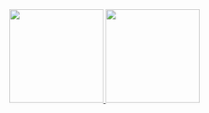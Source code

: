 <!--
[![Yuri's GitHub stats](https://github-readme-stats.vercel.app/api?username=yurifalves&show_icons=true&theme=chartreuse-dark&show_owner=true)](https://github.com/yurifalves?tab=repositories)

[![Yuri's Top Langs](https://github-readme-stats.vercel.app/api/top-langs/?username=yurifalves&show_icons=true&theme=chartreuse-dark&show_owner=true&hide=jupyter%20notebook&layout=compact&langs_count=10)](https://github.com/yurifalves?tab=repositories)
-->

<div align="center">
  <a href="https://github.com/yurifalves?tab=repositories">
  <img height="167em" src="https://github-readme-stats.vercel.app/api?username=yurifalves&show_icons=true&theme=chartreuse-dark&include_all_commits=true&count_private=true&cache_seconds=1800">
  <img height="167em" src="https://github-readme-stats.vercel.app/api/top-langs/?username=yurifalves&theme=chartreuse-dark&hide=jupyter%20notebook&layout=compact&langs_count=7&cache_seconds=1800">
</div>
